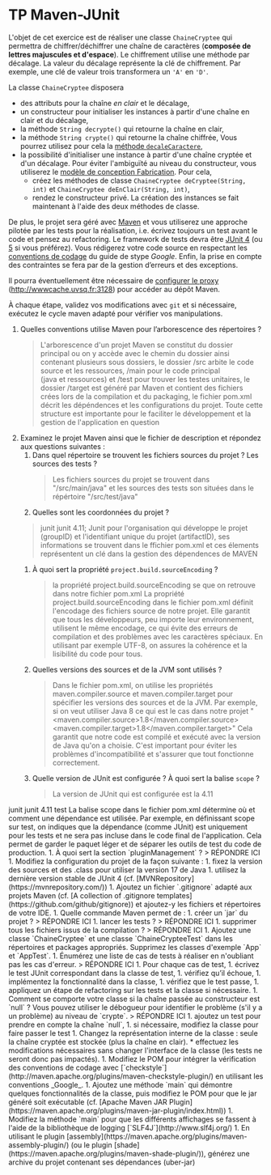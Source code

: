 # TP Maven-JUnit
L'objet de cet exercice est de réaliser une classe `ChaineCryptee` qui permettra de chiffrer/déchiffrer une chaîne de caractères (**composée de lettres majuscules et d'espace**).
Le chiffrement utilise une méthode par décalage.
La valeur du décalage représente la clé de chiffrement.
Par exemple, une clé de valeur trois transformera un `'A'` en `'D'`.

La classe `ChaineCryptee` disposera
* des attributs pour la chaîne *en clair* et le décalage,
* un constructeur pour initialiser les instances à partir d'une chaîne en clair et du décalage,
* la méthode `String decrypte()` qui retourne la chaîne en clair,
* la méthode `String crypte()` qui retourne la chaîne chiffrée,
Vous pourrez utilisez pour cela la [méthode `decaleCaractere`](https://gist.github.com/hal91190/4f3a0941e652e82a5e1c572834d97827),
* la possibilité d'initialiser une instance à partir d'une chaîne cryptée et d'un décalage.
Pour éviter l'ambiguïté au niveau du constructeur, vous utiliserez le [modèle de conception Fabrication](http://fr.wikipedia.org/wiki/Fabrique_%28patron_de_conception%29#Autres_avantages_et_variantes).
Pour cela,
    * créez les méthodes de classe `ChaineCryptee deCryptee(String, int)` et `ChaineCryptee deEnClair(String, int)`,
    * rendez le constructeur privé.
La création des instances se fait maintenant à l'aide des deux méthodes de classe.

De plus, le projet sera géré avec [Maven](https://maven.apache.org/) et vous utiliserez une approche pilotée par les tests pour la réalisation, i.e. écrivez toujours un test avant le code et pensez au refactoring.
Le framework de tests devra être [JUnit 4](https://junit.org/junit4/) (ou [5](https://junit.org/junit5/) si vous préférez).
Vous rédigerez votre code source en respectant les [conventions de codage](https://google.github.io/styleguide/javaguide.html) du guide de stype _Google_.
Enfin, la prise en compte des contraintes se fera par de la gestion d’erreurs et des exceptions.

Il pourra éventuellement être nécessaire de [configurer le proxy](http://maven.apache.org/guides/mini/guide-proxies.html) (http://wwwcache.uvsq.fr:3128) pour accéder au dépôt Maven.

À chaque étape, validez vos modifications avec `git` et si nécessaire, exécutez le cycle maven adapté pour vérifier vos manipulations.

1.  Quelles conventions utilise Maven pour l’arborescence des répertoires ?
    > L'arborescence d'un projet Maven se constitut du dossier principal ou on y accède avec le chemin du dossier
ainsi contenant plusieurs sous dossiers, le dossier /src arbite le code source et les ressources, /main pour le code principal  
    (java et ressources) et /test pour trouver les testes unitaires, le dossier /target est généré par Maven et contient des fichiers
crées lors de la compilation et du packaging, le fichier pom.xml décrit les dépéndences et les configurations du projet. Toute cette structure
est importante pour le faciliter le développement et la gestion de l'application en question
1.  Examinez le projet Maven ainsi que le fichier de description et répondez aux questions suivantes :
    1.  Dans quel répertoire se trouvent les fichiers sources du projet ? Les sources des tests ?
        > Les fichiers sources du projet se trouvent dans "/src/main/java" et les sources des tests son situées dans le répértoire 
"/src/test/java"
    1. Quelles sont les coordonnées du projet ?
    > <groupId>junit</groupId>
      <artifactId>junit</artifactId>
      <version>4.11</version>; Junit pour l'organisation qui développe le projet (groupID) et l'identifiant unique du projet (artifactID),
ses informations se trouvent dans le ffichier pom.xml et ces élements représentent un clé dans la gestion des dépendences de MAVEN
    1. À quoi sert la propriété `project.build.sourceEncoding` ?
        > la propriété project.build.sourceEncoding se que on retrouve dans notre fichier pom.xml La propriété project.build.sourceEncoding dans le fichier pom.xml définit l'encodage des fichiers source de notre projet. 
Elle garantit que tous les développeurs, peu importe leur environnement, utilisent le même encodage, ce qui évite des erreurs de compilation et des problèmes avec les caractères spéciaux. 
En utilisant par exemple UTF-8, on assures la cohérence et la lisibilité du code pour tous.
 
    1. Quelles versions des sources et de la JVM sont utilisés ?
        > Dans le fichier pom.xml, on utilise les propriétés maven.compiler.source et maven.compiler.target 
pour spécifier les versions des sources et de la JVM. Par exemple, si on veut utiliser Java 8 ce qui est le cas dans notre projet
"<maven.compiler.source>1.8</maven.compiler.source>
<maven.compiler.target>1.8</maven.compiler.target>" Cela garantit que notre code est compilé et exécuté avec la version de Java qu'on a choisie. 
C'est important pour éviter les problèmes d'incompatibilité et s'assurer que tout fonctionne correctement.
    1. Quelle version de JUnit est configurée ? À quoi sert la balise `scope` ?
        > La version de JUnit qui est configurée est la 4.11
<dependency>
      <groupId>junit</groupId>
      <artifactId>junit</artifactId>
      <version>4.11</version>
      <scope>test</scope>
    </dependency>
       La balise scope dans le fichier pom.xml détermine où et comment une dépendance est utilisée. Par exemple, en définissant scope sur test, on indiques que la dépendance (comme JUnit) est uniquement pour les tests et ne sera pas incluse dans le code final de l'application. 
Cela permet de garder le paquet léger et de séparer les outils de test du code de production.
    1. À quoi sert la section `pluginManagement` ?
        > RÉPONDRE ICI
1.  Modifiez la configuration du projet de la façon suivante :
    1.  fixez la version des sources et des .class pour utiliser la version 17 de Java
    1.  utilisez la dernière version stable de JUnit 4 (cf. [MVNRepository](https://mvnrepository.com/))
1.  Ajoutez un fichier `.gitignore` adapté aux projets Maven (cf. [A collection of .gitignore templates](https://github.com/github/gitignore)) et ajoutez-y les fichiers et répertoires de votre IDE.
1.  Quelle commande Maven permet de :
    1.  créer un `jar` du projet ?
        > RÉPONDRE ICI
    1. lancer les tests ?
        > RÉPONDRE ICI
    1. supprimer tous les fichiers issus de la compilation ?
        > RÉPONDRE ICI
1.  Ajoutez une classe `ChaineCryptee` et une classe `ChaineCrypteeTest` dans les répertoires et packages appropriés.
    Supprimez les classes d'exemple `App` et `AppTest`.
1.  Énumérez une liste de cas de tests à réaliser en n'oubliant pas les cas d'erreur.
    > RÉPONDRE ICI
1.  Pour chaque cas de test,
    1. écrivez le test JUnit correspondant dans la classe de test,
    1. vérifiez qu’il échoue,
    1. implémentez la fonctionnalité dans la classe,
    1. vérifiez que le test passe,
    1. appliquez un étape de refactoring sur les tests et la classe si nécessaire.
1.  Comment se comporte votre classe si la chaîne passée au constructeur est `null` ?
Vous pouvez utiliser le débogueur pour identifier le problème (s'il y a un problème) au niveau de `crypte`.
    > RÉPONDRE ICI
    1. ajoutez un test pour prendre en compte la chaîne `null`,
    1. si nécessaire, modifiez la classe pour faire passer le test
1. Changez la représentation interne de la classe : seule la chaîne cryptée est stockée (plus la chaîne en clair).
    * effectuez les modifications nécessaires sans changer l'interface de la classe (les tests ne seront donc pas impactés).
1.  Modifiez le POM pour intégrer la vérification des conventions de codage avec [`checkstyle`](http://maven.apache.org/plugins/maven-checkstyle-plugin/) en utilisant les conventions _Google_.
1.  Ajoutez une méthode `main` qui démontre quelques fonctionnalités de la classe, puis modifiez le POM pour que le jar généré soit exécutable (cf. [Apache Maven JAR Plugin](https://maven.apache.org/plugins/maven-jar-plugin/index.html))
1.  Modifiez la méthode `main` pour que les différents affichages se fassent à l'aide de la bibliothèque de logging [`SLF4J`](http://www.slf4j.org/)
1. En utilisant le plugin [assembly](https://maven.apache.org/plugins/maven-assembly-plugin/) (ou le plugin [shade](https://maven.apache.org/plugins/maven-shade-plugin/)), générez une archive du projet contenant ses dépendances (uber-jar)
